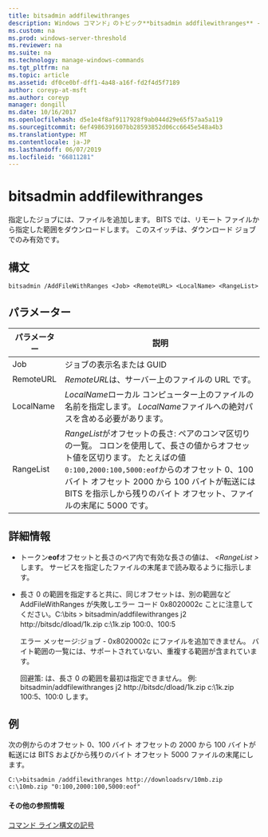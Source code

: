 ```yaml
---
title: bitsadmin addfilewithranges
description: Windows コマンド」のトピック**bitsadmin addfilewithranges** -指定されたジョブにファイルを追加します。 BITS では、リモート ファイルから指定した範囲をダウンロードします。
ms.custom: na
ms.prod: windows-server-threshold
ms.reviewer: na
ms.suite: na
ms.technology: manage-windows-commands
ms.tgt_pltfrm: na
ms.topic: article
ms.assetid: df0ce0bf-dff1-4a48-a16f-fd2f4d5f7189
author: coreyp-at-msft
ms.author: coreyp
manager: dongill
ms.date: 10/16/2017
ms.openlocfilehash: d5e1e4f8af9117928f9ab044d29e65f57aa5a119
ms.sourcegitcommit: 6ef4986391607bb28593852d06cc6645e548a4b3
ms.translationtype: MT
ms.contentlocale: ja-JP
ms.lasthandoff: 06/07/2019
ms.locfileid: "66811281"
---
```

# <a name="bitsadmin-addfilewithranges"></a>bitsadmin addfilewithranges

指定したジョブには、ファイルを追加します。 BITS では、リモート ファイルから指定した範囲をダウンロードします。 このスイッチは、ダウンロード ジョブでのみ有効です。

## <a name="syntax"></a>構文

```
bitsadmin /AddFileWithRanges <Job> <RemoteURL> <LocalName> <RangeList>
```

## <a name="parameters"></a>パラメーター

|パラメーター|説明|
|---------|-----------|
|Job|ジョブの表示名または GUID|
|RemoteURL|*RemoteURL*は、サーバー上のファイルの URL です。|
|LocalName|*LocalName*ローカル コンピューター上のファイルの名前を指定します。 *LocalName*ファイルへの絶対パスを含める必要があります。|
|RangeList|*RangeList*がオフセットの長さ: ペアのコンマ区切りの一覧。 コロンを使用して、長さの値からオフセット値を区切ります。 たとえばの値`0:100,2000:100,5000:eof`からのオフセット 0、100 バイト オフセット 2000 から 100 バイトが転送には BITS を指示しから残りのバイト オフセット、ファイルの末尾に 5000 です。|

## <a name="more-information"></a>詳細情報

-   トークン**eof**オフセットと長さのペア内で有効な長さの値は、  *\<RangeList >* します。 サービスを指定したファイルの末尾まで読み取るように指示します。
-   長さ 0 の範囲を指定すると共に、同じオフセットは、別の範囲など AddFileWithRanges が失敗しエラー コード 0x8020002c ことに注意してください。C:\bits > bitsadmin/addfilewithranges j2 http://bitsdc/dload/1k.zip c:\1k.zip 100:0、100:5

    エラー メッセージ:ジョブ - 0x8020002c にファイルを追加できません。 バイト範囲の一覧には、サポートされていない、重複する範囲が含まれています。

    回避策: は、長さ 0 の範囲を最初は指定できません。 例: bitsadmin/addfilewithranges j2 http://bitsdc/dload/1k.zip c:\1k.zip 100:5、100:0 します。

## <a name="examples"></a>例

次の例からのオフセット 0、100 バイト オフセットの 2000 から 100 バイトが転送には BITS およびから残りのバイト オフセット 5000 ファイルの末尾にします。

```
C:\>bitsadmin /addfilewithranges http://downloadsrv/10mb.zip c:\10mb.zip "0:100,2000:100,5000:eof"
```

#### <a name="additional-references"></a>その他の参照情報

[コマンド ライン構文の記号](command-line-syntax-key.md)